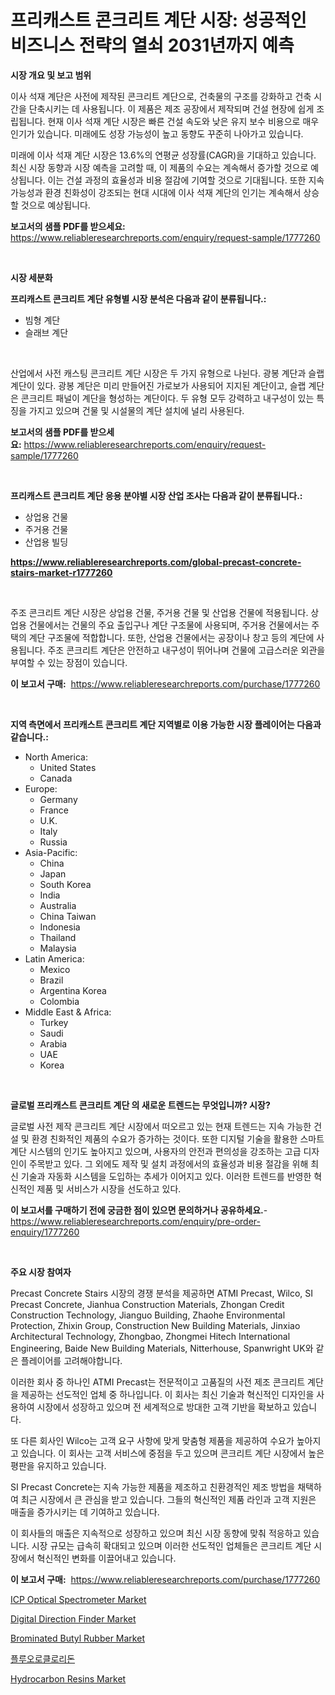 <p><h1>프리캐스트 콘크리트 계단 시장: 성공적인 비즈니스 전략의 열쇠 2031년까지 예측</h1></p><p><strong>시장 개요 및 보고 범위</strong></p>
<p><p>이사 석재 계단은 사전에 제작된 콘크리트 계단으로, 건축물의 구조를 강화하고 건축 시간을 단축시키는 데 사용됩니다. 이 제품은 제조 공장에서 제작되며 건설 현장에 쉽게 조립됩니다. 현재 이사 석재 계단 시장은 빠른 건설 속도와 낮은 유지 보수 비용으로 매우 인기가 있습니다. 미래에도 성장 가능성이 높고 동향도 꾸준히 나아가고 있습니다.</p><p>미래에 이사 석재 계단 시장은 13.6%의 연평균 성장률(CAGR)을 기대하고 있습니다. 최신 시장 동향과 시장 예측을 고려할 때, 이 제품의 수요는 계속해서 증가할 것으로 예상됩니다. 이는 건설 과정의 효율성과 비용 절감에 기여할 것으로 기대됩니다. 또한 지속 가능성과 환경 친화성이 강조되는 현대 시대에 이사 석재 계단의 인기는 계속해서 상승할 것으로 예상됩니다.</p></p>
<p><strong>보고서의 샘플 PDF를 받으세요:</strong> <a href="https://www.reliableresearchreports.com/enquiry/request-sample/1777260">https://www.reliableresearchreports.com/enquiry/request-sample/1777260</a></p>
<p>&nbsp;</p>
<p><strong>시장 세분화</strong></p>
<p><strong>프리캐스트 콘크리트 계단 유형별 시장 분석은 다음과 같이 분류됩니다.:</strong></p>
<p><ul><li>빔형 계단</li><li>슬래브 계단</li></ul></p>
<p>&nbsp;</p>
<p><p>산업에서 사전 캐스팅 콘크리트 계단 시장은 두 가지 유형으로 나뉜다. 광봉 계단과 슬랩 계단이 있다. 광봉 계단은 미리 만들어진 가로보가 사용되어 지지된 계단이고, 슬랩 계단은 콘크리트 패널이 계단을 형성하는 계단이다. 두 유형 모두 강력하고 내구성이 있는 특징을 가지고 있으며 건물 및 시설물의 계단 설치에 널리 사용된다.</p></p>
<p><strong>보고서의 샘플 PDF를 받으세요:</strong>&nbsp;<a href="https://www.reliableresearchreports.com/enquiry/request-sample/1777260">https://www.reliableresearchreports.com/enquiry/request-sample/1777260</a></p>
<p>&nbsp;</p>
<p><strong> 프리캐스트 콘크리트 계단 응용 분야별 시장 산업 조사는 다음과 같이 분류됩니다.:</strong></p>
<p><ul><li>상업용 건물</li><li>주거용 건물</li><li>산업용 빌딩</li></ul></p>
<p><strong><a href="https://www.reliableresearchreports.com/global-precast-concrete-stairs-market-r1777260">https://www.reliableresearchreports.com/global-precast-concrete-stairs-market-r1777260</a></strong></p>
<p>&nbsp;</p>
<p><p>주조 콘크리트 계단 시장은 상업용 건물, 주거용 건물 및 산업용 건물에 적용됩니다. 상업용 건물에서는 건물의 주요 출입구나 계단 구조물에 사용되며, 주거용 건물에서는 주택의 계단 구조물에 적합합니다. 또한, 산업용 건물에서는 공장이나 창고 등의 계단에 사용됩니다. 주조 콘크리트 계단은 안전하고 내구성이 뛰어나며 건물에 고급스러운 외관을 부여할 수 있는 장점이 있습니다.</p></p>
<p><strong>이 보고서 구매:</strong>&nbsp; <a href="https://www.reliableresearchreports.com/purchase/1777260">https://www.reliableresearchreports.com/purchase/1777260</a></p>
<p>&nbsp;</p>
<p><strong>지역 측면에서 프리캐스트 콘크리트 계단 지역별로 이용 가능한 시장 플레이어는 다음과 같습니다.:</strong></p>
<p><ul>
    <li>
        North America:
        <ul>
            <li>United States</li>
            <li>Canada</li>
        </ul>
    </li>
    <li>
        Europe:
        <ul>
            <li>Germany</li>
            <li>France</li>
            <li>U.K.</li>
            <li>Italy</li>
            <li>Russia</li>
        </ul>
    </li>
    <li>
        Asia-Pacific:
        <ul>
            <li>China</li>
            <li>Japan</li>
            <li>South Korea</li>
            <li>India</li>
            <li>Australia</li>
            <li>China Taiwan</li>
            <li>Indonesia</li>
            <li>Thailand</li>
            <li>Malaysia</li>
        </ul>
    </li>
    <li>
        Latin America:
        <ul>
            <li>Mexico</li>
            <li>Brazil</li>
            <li>Argentina Korea</li>
            <li>Colombia</li>
        </ul>
    </li>
    <li>
        Middle East & Africa:
        <ul>
            <li>Turkey</li>
            <li>Saudi</li>
            <li>Arabia</li>
            <li>UAE</li>
            <li>Korea</li>
        </ul>
    </li>
    </ul></p>
<p>&nbsp;</p>
<p><strong>글로벌 프리캐스트 콘크리트 계단 의 새로운 트렌드는 무엇입니까? 시장?</strong></p>
<p><p>글로벌 사전 제작 콘크리트 계단 시장에서 떠오르고 있는 현재 트렌드는 지속 가능한 건설 및 환경 친화적인 제품의 수요가 증가하는 것이다. 또한 디지털 기술을 활용한 스마트 계단 시스템의 인기도 높아지고 있으며, 사용자의 안전과 편의성을 강조하는 고급 디자인이 주목받고 있다. 그 외에도 제작 및 설치 과정에서의 효율성과 비용 절감을 위해 최신 기술과 자동화 시스템을 도입하는 추세가 이어지고 있다. 이러한 트렌드를 반영한 혁신적인 제품 및 서비스가 시장을 선도하고 있다.</p></p>
<p><strong>이 보고서를 구매하기 전에 궁금한 점이 있으면 문의하거나 공유하세요.</strong>- <a href="https://www.reliableresearchreports.com/enquiry/pre-order-enquiry/1777260">https://www.reliableresearchreports.com/enquiry/pre-order-enquiry/1777260</a></p>
<p>&nbsp;</p>
<p><strong>주요 시장 참여자</strong></p>
<p><p>Precast Concrete Stairs 시장의 경쟁 분석을 제공하면 ATMI Precast, Wilco, SI Precast Concrete, Jianhua Construction Materials, Zhongan Credit Construction Technology, Jianguo Building, Zhaohe Environmental Protection, Zhixin Group, Construction New Building Materials, Jinxiao Architectural Technology, Zhongbao, Zhongmei Hitech International Engineering, Baide New Building Materials, Nitterhouse, Spanwright UK와 같은 플레이어를 고려해야합니다.</p><p>이러한 회사 중 하나인 ATMI Precast는 전문적이고 고품질의 사전 제조 콘크리트 계단을 제공하는 선도적인 업체 중 하나입니다. 이 회사는 최신 기술과 혁신적인 디자인을 사용하여 시장에서 성장하고 있으며 전 세계적으로 방대한 고객 기반을 확보하고 있습니다.</p><p>또 다른 회사인 Wilco는 고객 요구 사항에 맞게 맞춤형 제품을 제공하여 수요가 높아지고 있습니다. 이 회사는 고객 서비스에 중점을 두고 있으며 콘크리트 계단 시장에서 높은 평판을 유지하고 있습니다.</p><p>SI Precast Concrete는 지속 가능한 제품을 제조하고 친환경적인 제조 방법을 채택하여 최근 시장에서 큰 관심을 받고 있습니다. 그들의 혁신적인 제품 라인과 고객 지원은 매출을 증가시키는 데 기여하고 있습니다.</p><p>이 회사들의 매출은 지속적으로 성장하고 있으며 최신 시장 동향에 맞춰 적응하고 있습니다. 시장 규모는 급속히 확대되고 있으며 이러한 선도적인 업체들은 콘크리트 계단 시장에서 혁신적인 변화를 이끌어내고 있습니다.</p></p>
<p><strong>이 보고서 구매:</strong>&nbsp;&nbsp;<a href="https://www.reliableresearchreports.com/purchase/1777260">https://www.reliableresearchreports.com/purchase/1777260</a></p>
<p><p><a href="https://github.com/lylyparadise/Market-Research-Report-List-2/blob/main/icp-optical-spectrometer-market.md">ICP Optical Spectrometer Market</a></p><p><a href="https://github.com/johnbach50/Market-Research-Report-List-2/blob/main/digital-direction-finder-market.md">Digital Direction Finder Market</a></p><p><a href="https://issuu.com/reportprime-2/docs/brominated-butyl-rubber-market-size-2030.pptx">Brominated Butyl Rubber Market</a></p><p><a href="https://github.com/vsap75a286l/Market-Research-Report-List-1/blob/main/313464926043.md">플루오로클로리돈</a></p><p><a href="https://issuu.com/reportprime-2/docs/hydrocarbon-resins-market-size-2030.pptx">Hydrocarbon Resins Market</a></p></p>